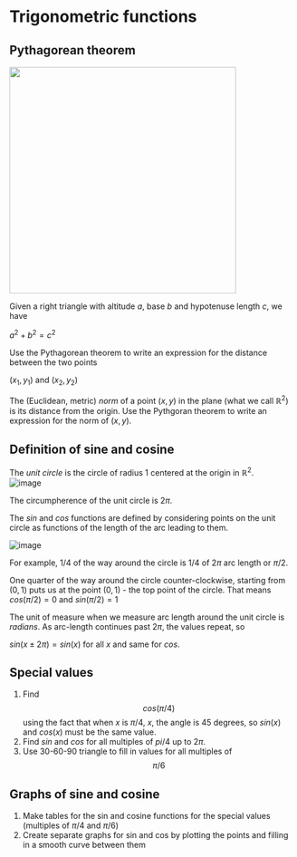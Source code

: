 # Trigonometric functions
## Pythagorean theorem

<img src=https://miro.medium.com/v2/resize:fit:923/1*SsN2DG__Z5DyOI0uf7hbwQ.png width=400>

Given a right triangle with altitude $a$, base $b$ and hypotenuse length $c$, we have

$a^2 + b^2 = c^2$

Use the Pythagorean theorem to write an expression for the distance between the two points

$(x_1, y_1)$ and $(x_2,y_2)$

The (Euclidean, metric) *norm* of a point $(x, y)$ in the plane (what we call $\mathbb{R}^2$) is its distance from the origin.
Use the Pythgoran theorem to write an expression for the norm of $(x,y)$.

## Definition of sine and cosine
The *unit circle* is the circle of radius $1$ centered at the origin in $\mathbb{R}^2$.  
![image](https://www.mathsisfun.com/geometry/images/unit-circle.svg)

The circumpherence of the unit circle is $2\pi$. 

The $sin$ and $cos$ functions are defined by considering points on the unit circle as functions of the length of the arc leading to them.

![image](https://d18l82el6cdm1i.cloudfront.net/uploads/hZzzziI3DV-sin-cos01.gif)

For example, $1/4$ of the way around the circle is $1/4$ of $2\pi$ arc length or $\pi/2$. 

One quarter of the way around the circle counter-clockwise, starting from $(0,1)$ puts us at the point $(0, 1)$ - the top point of the circle.
That means $cos(\pi/2) = 0$ and $sin(\pi/2) = 1$  

The unit of measure when we measure arc length around the unit circle is *radians*.  As arc-length continues past $2\pi$, the values repeat, so

$sin(x \pm 2\pi) = sin(x)$ for all $x$ and same for $cos$. 

## Special values
 1. Find $$cos(\pi/4)$$ using the fact that when $x$ is $\pi/4$, $x$, the angle is 45 degrees, so $sin(x)$ and $cos(x)$ must be the same value.
 2. Find $sin$ and $cos$ for all multiples of $pi/4$ up to $2\pi$.
 3. Use 30-60-90 triangle to fill in values for all multiples of $$\pi/6$$
## Graphs of sine and cosine
 1. Make tables for the sin and cosine functions for the special values (multiples of $\pi/4$ and $\pi/6$)
 2. Create separate graphs for sin and cos by plotting the points and filling in a smooth curve between them
